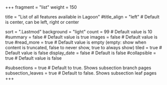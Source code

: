 +++
fragment = "list"
weight = 150

title = "List of all features available in Lagoon"
#title_align = "left" # Default is center, can be left, right or center

sort = ".Lastmod"
background = "light"
count = 99 # Default value is 10
#summary = false # Default value is true
images = false # Default value is true
#read_more = true # Default value is empty (empty: show when content is truncated, false to never show, true to always show)
tiled = true # Default value is false
display_date = false # Default is false
#collapsible = true # Default value is false

#subsections = true # Default to true. Shows subsection branch pages
subsection_leaves = true # Default to false. Shows subsection leaf pages
+++